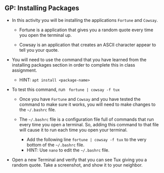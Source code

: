 ## GP: Installing Packages

  - In this activity you will be installing the applications `Fortune` and `Cowsay`.
    
    - Fortune is a application that gives you a random quote every time you open the terminal up.
    
    - Cowsay is an application that creates an ASCII character appear to tell you your quote.
  
  - You will need to use the command that you have learned from the installing packages section in order to complete this in class assignment.
    - HINT: `apt install <package-name>`

- To test this command, run ` fortune | cowsay -f tux`

  - Once you have `Fortune` and `Cowsay` and you have tested the command to make sure it works, you will need to make changes to the `~/.bashrc` file.
  
  - The `~/.bashrc` file is a configuration file full of commands that run every time you open a terminal. So, adding this command to that file will cause it to run each time you open your terminal.
    
    - Add the following line `fortune | cowsay -f tux` to the very bottom of the `~/.bashrc` file.
    - HINT: Use `nano` to edit the `~/.bashrc` file.

- Open a new Terminal and verify that you can see Tux giving you a random quote. Take a screenshot, and show it to your neighbor.


